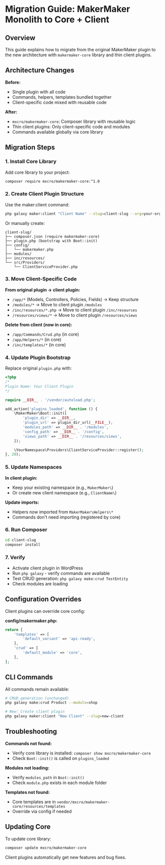 # Migration Guide: MakerMaker Monolith to Core + Client

## Overview

This guide explains how to migrate from the original MakerMaker plugin to the new architecture with `makermaker-core` library and thin client plugins.

## Architecture Changes

**Before:**
- Single plugin with all code
- Commands, helpers, templates bundled together
- Client-specific code mixed with reusable code

**After:**
- `mxcro/makermaker-core`: Composer library with reusable logic
- Thin client plugins: Only client-specific code and modules
- Commands available globally via core library

## Migration Steps

### 1. Install Core Library

Add core library to your project:

```bash
composer require mxcro/makermaker-core:^1.0
```

### 2. Create Client Plugin Structure

Use the maker:client command:

```bash
php galaxy maker:client "Client Name" --slug=client-slug --org=your-org
```

Or manually create:
```
client-slug/
├── composer.json (require makermaker-core)
├── plugin.php (bootstrap with Boot::init)
├── config/
│   └── makermaker.php
├── modules/
├── inc/resources/
└── src/Providers/
    └── ClientServiceProvider.php
```

### 3. Move Client-Specific Code

**From original plugin → client plugin:**

- `/app/*` (Models, Controllers, Policies, Fields) → Keep structure
- `/modules/*` → Move to client plugin `/modules`
- `/inc/resources/*.php` → Move to client plugin `/inc/resources`
- `/resources/views/*` → Move to client plugin `/resources/views`

**Delete from client (now in core):**

- `/app/Commands/Crud.php` (in core)
- `/app/Helpers/*` (in core)
- `/inc/templates/*` (in core)

### 4. Update Plugin Bootstrap

Replace original `plugin.php` with:

```php
<?php
/*
Plugin Name: Your Client Plugin
*/

require __DIR__ . '/vendor/autoload.php';

add_action('plugins_loaded', function () {
    \MakerMaker\Boot::init([
        'plugin_dir' => __DIR__,
        'plugin_url' => plugin_dir_url(__FILE__),
        'modules_path' => __DIR__ . '/modules',
        'config_path' => __DIR__ . '/config',
        'views_path' => __DIR__ . '/resources/views',
    ]);

    \YourNamespace\Providers\ClientServiceProvider::register();
}, 20);
```

### 5. Update Namespaces

**In client plugin:**
- Keep your existing namespace (e.g., `MakerMaker\`)
- Or create new client namespace (e.g., `ClientName\`)

**Update imports:**
- Helpers now imported from `MakerMaker\Helpers\*`
- Commands don't need importing (registered by core)

### 6. Run Composer

```bash
cd client-slug
composer install
```

### 7. Verify

- Activate client plugin in WordPress
- Run `php galaxy` - verify commands are available
- Test CRUD generation: `php galaxy make:crud TestEntity`
- Check modules are loading

## Configuration Overrides

Client plugins can override core config:

**config/makermaker.php:**
```php
return [
    'templates' => [
        'default_variant' => 'api-ready',
    ],
    'crud' => [
        'default_module' => 'core',
    ],
];
```

## CLI Commands

All commands remain available:

```bash
# CRUD generation (unchanged)
php galaxy make:crud Product --module=shop

# New: Create client plugin
php galaxy maker:client "New Client" --slug=new-client
```

## Troubleshooting

**Commands not found:**
- Verify core library is installed: `composer show mxcro/makermaker-core`
- Check `Boot::init()` is called on `plugins_loaded`

**Modules not loading:**
- Verify `modules_path` in `Boot::init()`
- Check `module.php` exists in each module folder

**Templates not found:**
- Core templates are in `vendor/mxcro/makermaker-core/resources/templates`
- Override via config if needed

## Updating Core

To update core library:

```bash
composer update mxcro/makermaker-core
```

Client plugins automatically get new features and bug fixes.
